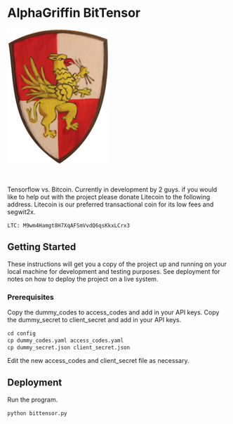 # AlphaGriffin BitTensor

![AlphaGriffin Logo](/images/logo.png)
<p align="center">
  <img />
</p>

Tensorflow vs. Bitcoin. Currently in development by 2 guys. if you would like
to help out with the project please donate Litecoin to the following address.
Litecoin is our preferred transactional coin for its low fees and segwit2x.

```
LTC: M9wm4Hamgt8H7XqAFSmVvdQ6qsKkxLCrx3
```

## Getting Started

These instructions will get you a copy of the project up and running on your local machine for development and testing purposes. See deployment for notes on how to deploy the project on a live system.

### Prerequisites

Copy the dummy_codes to access_codes and add in your API keys.
Copy the dummy_secret to client_secret and add in your API keys.

```
cd config
cp dummy_codes.yaml access_codes.yaml
cp dummy_secret.json client_secret.json
```

Edit the new access_codes and client_secret file as necessary.

## Deployment

Run the program.
```
python bittensor.py
```
